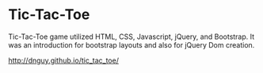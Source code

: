 # Tic-Tac-Toe

Tic-Tac-Toe game utilized HTML, CSS, Javascript, jQuery, and Bootstrap. It was an introduction for bootstrap layouts and also for jQuery Dom creation.

http://dnguy.github.io/tic_tac_toe/